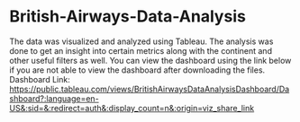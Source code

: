 # British-Airways-Data-Analysis
The data was visualized and analyzed using Tableau. The analysis was done to get an insight into certain metrics along with the continent and other useful filters as well.
You can view the dashboard using the link below if you are not able to view the dashboard after downloading the files.
Dashboard Link: https://public.tableau.com/views/BritishAirwaysDataAnalysisDashboard/Dashboard?:language=en-US&:sid=&:redirect=auth&:display_count=n&:origin=viz_share_link
